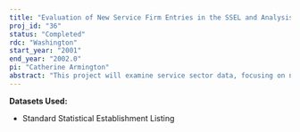 ```yaml
---
title: "Evaluation of New Service Firm Entries in the SSEL and Analysis of Regional Differences in their Entry Rates"
proj_id: "36"
status: "Completed"
rdc: "Washington"
start_year: "2001"
end_year: "2002.0"
pi: "Catherine Armington"
abstract: "This project will examine service sector data, focusing on new firm entries. Evaluate the completeness and apparent accuracy (partially judged by consistency over time) of initial industry and geographic coding from the SSEL.  It will analyze survival patterns of single-employee new firms versus multi-employee new firms.  It will also analyze probable predecessors of apparent large new firms, especially those in the rapidly growing employee-leasing business. Extract data on credible new service firms and their older competitors, for each year from 1990 to 1997, for each of 394 Labor Market Areas, and aggregate into 6-8 subsectors, based on their primary market.  Distinguishing seasoned startups (surviving at least 3 years) from failed startups, estimate models (using publicly available socioeconomic data) to help explain regional differences in startup rates, survival rates, and employment growth rates."
---
```


**Datasets Used:**

  - Standard Statistical Establishment Listing 

